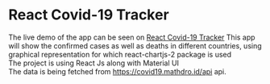 # React Covid-19 Tracker
The live demo of the app can be seen on [React Covid-19 Tracker](https://react-covid-19-tracker-sarmad.surge.sh/)
This app will show the confirmed cases as well as deaths in different countries, using graphical representation for which react-chartjs-2 package is used <br/>
The project is using React Js along with Material UI <br/>
The data is being fetched from https://covid19.mathdro.id/api api.
